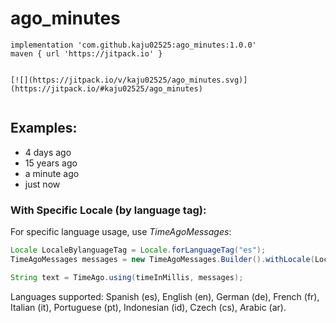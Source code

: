# ago_minutes

```
implementation 'com.github.kaju02525:ago_minutes:1.0.0'
maven { url 'https://jitpack.io' }


[![](https://jitpack.io/v/kaju02525/ago_minutes.svg)](https://jitpack.io/#kaju02525/ago_minutes)


```

## Examples:
- 4 days ago
- 15 years ago
- a minute ago
- just now


### With Specific Locale (by language tag):

For specific language usage, use _TimeAgoMessages_:

```java
Locale LocaleBylanguageTag = Locale.forLanguageTag("es"); 
TimeAgoMessages messages = new TimeAgoMessages.Builder().withLocale(LocaleBylanguageTag).build();

String text = TimeAgo.using(timeInMillis, messages);
```

Languages supported: Spanish (es), English (en), German (de), French (fr), Italian (it), Portuguese (pt), Indonesian (id), Czech (cs), Arabic (ar).
